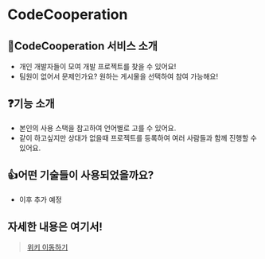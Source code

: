 # CodeCooperation
## 🎈CodeCooperation 서비스 소개
* 개인 개발자들이 모여 개발 프로젝트를 찾을 수 있어요!
* 팀원이 없어서 문제인가요? 원하는 게시물을 선택하여 참여 가능해요!

## ❓기능 소개

- 본인의 사용 스택을 참고하여 언어별로 고를 수 있어요.
- 같이 하고싶지만 상대가 없을때 프로젝트를 등록하여 여러 사람들과 함께 진행할 수 있어요.

## 👍어떤 기술들이 사용되었을까요?

- 이후 추가 예정

## 자세한 내용은 여기서!

> <a href="https://github.com/codestates/CodeCooperation/wiki">위키 이동하기</a>
